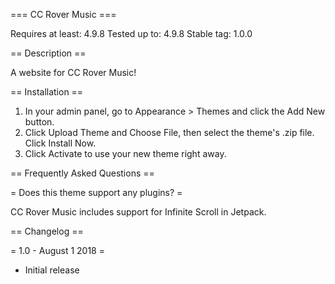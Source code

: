 === CC Rover Music ===

Requires at least: 4.9.8
Tested up to: 4.9.8
Stable tag: 1.0.0

== Description ==

A website for CC Rover Music!

== Installation ==

1. In your admin panel, go to Appearance > Themes and click the Add New button.
2. Click Upload Theme and Choose File, then select the theme's .zip file. Click Install Now.
3. Click Activate to use your new theme right away.

== Frequently Asked Questions ==

= Does this theme support any plugins? =

CC Rover Music includes support for Infinite Scroll in Jetpack.

== Changelog ==

= 1.0 - August 1 2018 =
* Initial release